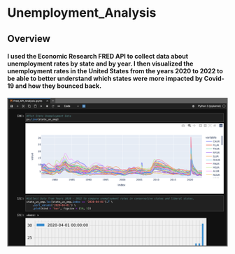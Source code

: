# Unemployment_Analysis

## Overview

#### I used the Economic Research FRED API to collect data about unemployment rates by state and by year. I then visualized the unemployment rates in the United States from the years 2020 to 2022 to be able to better understand which states were more impacted by Covid-19 and how they bounced back.

![Unemployment Rates IN US](https://github.com/lrngdtascinc/Unemployment_Analysis/blob/c46008bd5c882a58e0ec63136db04ade2b6edee6/Screen%20Shot%202023-09-11%20at%208.23.47%20PM.png)
